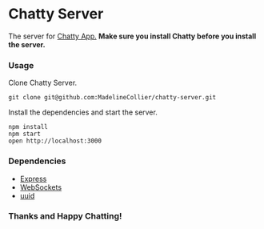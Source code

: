 
Chatty Server
=====================

The server for [Chatty App.](https://github.com/MadelineCollier/chatty-app) **Make sure you install Chatty before you install the server.**

### Usage

Clone Chatty Server.

```
git clone git@github.com:MadelineCollier/chatty-server.git
```

Install the dependencies and start the server.

```
npm install
npm start
open http://localhost:3000
```


### Dependencies

* [Express](https://www.npmjs.com/package/express)
* [WebSockets](https://www.npmjs.com/package/ws)
* [uuid](https://www.npmjs.com/package/uuid)

### Thanks and Happy Chatting!